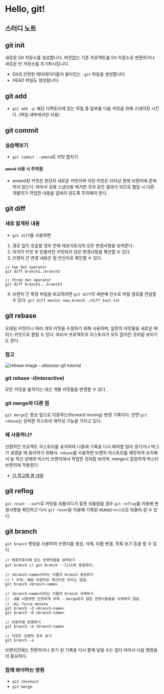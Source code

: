 # Hello, git!

## 스터디 노트
## git init
새로운 Git 저장소를 생성합니다. 버전없는 기존 프로젝트를 Git 저장소로 변환하거나 새로운 빈 저장소를 초기화시킵니다.

- Git과 관련한 메타데이터들이 들어있는 `.git` 파일을 생성합니다.
- HEAD 파일도 생성됩니다.

## git add
* `git add -p`: 해당 디렉토리에 있는 파일 중 일부를 다음 커밋을 위해 스테이징 시킨다. (파일 내부에서만 사용)

## git commit
### 실습해보기
* `git commit --amend`로 커밋 합치기
#### `amend` 사용 시 주의점
* amend된 커밋은 완전히 새로운 커밋이며 이전 커밋은 더이상 현재 브랜치에 존재하지 않는다. 따라서 공용 스냅샷을 제거한 것과 같은 결과가 되므로 협업 시 다른 개발자가 작업한 내용을 없애지 않도록 주의해야 한다.

## git diff
### 새로 알게된 내용
* `git diff`를 사용하면
1. 경로 없이 호출할 경우 전체 레포지토리의 모든 변경사항을 보여준다.
2. 마지막 커밋 후 만들어진 커밋되지 않은 변경사항을 확인할 수 있다.
3. 브랜치 간 변경 내용은 점 연산자로 확인할 수 있다.
```
// two dot operator
git diff branch1..branch2

// three dot operator
git diff branch1...branch3
```
4. 브랜치 간 특정 파일을 비교하려면 `git diff`의 세번째 인수로 파일 경로를 전달할 수 있다.
`git diff master new_branch ./diff_test.txt`

## git rebase
오래된 커밋이나 여러 개의 커밋을 수정하기 위해 사용하며, 일련의 커밋들을 새로운 베이스 커밋으로 합칠 수 있다.
따라서 프로젝트의 히스토리가 모두 없어진 것처럼 보이기도 한다.

### 참고
![rebase image - atlassian git tutorial](https://www.atlassian.com/dam/jcr:e4a40899-636b-4988-9774-eaa8a440575b/02.svg)

### git rebase -i(interactive)
모든 커밋을 움직이는 대신 개별 커밋들을 변경할 수 있다.

### git merge와 다른 점
`git merge`는 항상 앞으로 이동하는(forward moving) 변경 기록이다. 반면 `git rebase`는 강력한 히스토리 재작성 기능을 가지고 있다.

### 왜 사용하나?
선형적인 프로젝트 히스토리를 유지하여 나중에 기록을 다시 봐야할 일이 생기거나 버그가 생겼을 때 용이하기 위해서.
`rebase`를 사용하면 브랜치 히스토리를 깨끗하게 유지해서 늘 최신 상태의 마스터 브랜치에서 작업한 것처럼 보이며, merge시 깔끔하게 마스터 브랜치에 적용된다. 

* [더 참고해 볼 내용](https://www.atlassian.com/git/tutorials/merging-vs-rebasing)

## git reflog
`git reset --soft`로 커밋을 되돌리다가 잘못 되돌렸을 경우 `git reflog`를 이용해 변경사항을 확인하고 다시 `git reset`을 이용해 기록된 `HEAD@{<n>}`으로 되돌아 갈 수 있다.

## git branch
`git branch` 명령을 사용하여 브랜치를 생성, 삭제, 이름 변경, 목록 보기 등을 할 수 있다. 

```
// 레포지토리에 있는 브랜치들을 살펴보기
git branch // git branch --list와 동일하다.

// <branch-name>이라는 이름의 branch 생성하기
// * 주의: 해당 브랜치로 체크아웃 되지는 않음.
git branch <branch-name>

// <branch-name>이라는 이름의 branch 삭제하기
// -d를 사용하면 안전하게 삭제 - merge되지 않은 변경사항들을 삭제하지 않음
// -D는 force delete
git branch -d <branch-name>
git branch -D <branch-name>

// 브랜치명 변경하기
git branch -m <branch-name>

// 리모트 브랜치 모두 보기
git branch -a
```

브랜치간에는 전환하거나 분기 된 기록을 다시 함께 넣을 수는 없다 따라서 다음 명령들이 중요하다.

### 함께 봐야하는 명령
- `git checkout`
- `git merge`